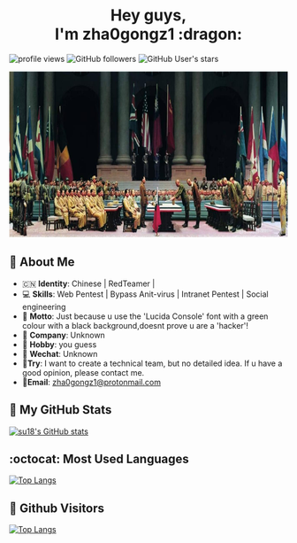 
 <h1 align="center"> Hey guys,<br> I'm zha0gongz1  :dragon:</h1>

![profile views](https://komarev.com/ghpvc/?username=An0ny-m0us)        ![GitHub followers](https://img.shields.io/github/followers/An0ny-m0us?style=social)       ![GitHub User's stars](https://img.shields.io/github/stars/An0ny-m0us?style=social)


<p align="center"> <img src="/guochi_1.png" alt="勿忘国耻" height=300/> </p>

## :busts_in_silhouette: About Me 

-  :cn: **Identity**: Chinese | RedTeamer | 
- &#x1f4bb; **Skills**: Web Pentest | Bypass Anit-virus | Intranet Pentest | Social engineering 
-  :jack_o_lantern: **Motto**: Just because u use the 'Lucida Console' font with a green colour with a black background,doesnt prove u are a 'hacker'!
- &#x1f3e2; **Company**: Unknown
-  :dizzy: **Hobby**: you guess
- &#x1f4f1; **Wechat**: Unknown
-  :dart:**Try**: I want to create a technical team, but no detailed idea. If u have a good opinion, please contact me.
-  :e-mail:**Email**: zha0gongz1@protonmail.com




##  :hibiscus: My GitHub Stats

[![su18's GitHub stats](https://github-readme-stats.vercel.app/api?username=An0ny-m0us&show_icons=true)](https://www.cnblogs.com/H4ck3R-XiX/)



## :octocat: Most Used Languages

[![Top Langs](https://github-readme-stats.vercel.app/api/top-langs/?username=An0ny-m0us&hide=html)](https://www.cnblogs.com/H4ck3R-XiX/)



## :watermelon: Github Visitors


[![Top Langs](https://profile-counter.glitch.me/An0ny-m0us/count.svg)](https://www.cnblogs.com/H4ck3R-XiX/)


